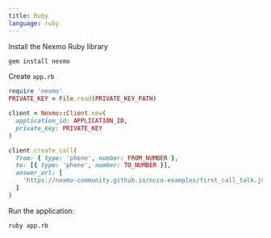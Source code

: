 ```yaml
---
title: Ruby
language: ruby
---
```


Install the Nexmo Ruby library

```bash
gem install nexmo
```

Create `app.rb`

```ruby
require 'nexmo'
PRIVATE_KEY = File.read(PRIVATE_KEY_PATH)

client = Nexmo::Client.new(
  application_id: APPLICATION_ID,
  private_key: PRIVATE_KEY
)

client.create_call(
  from: { type: 'phone', number: FROM_NUMBER },
  to: [{ type: 'phone', number: TO_NUMBER }],
  answer_url: [
    'https://nexmo-community.github.io/ncco-examples/first_call_talk.json'
  ]
)
```

Run the application:

```bash
ruby app.rb
```
